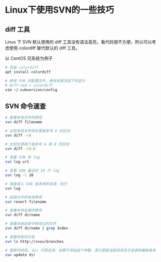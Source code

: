 # Linux下使用SVN的一些技巧

## diff 工具
Linux 下 SVN 默认使用的 diff 工具没有语法高亮，看代码很不方便，所以可以考虑使用 colordiff 替代默认的 diff 工具。

以 CentOS 兄系统为例子

```bash
# 安装 colordiff
apt install colordiff

# 修改 SVN 的配置文件，修改或者添加下列这行
# diff-cmd = colordiff
vim ~/.subversion/config
```

## SVN 命令速查

```bash
# 查看本地文件的修改
svn diff filename

# 比较本地文件和任意版本号 A 的区别
svn diff -rA

# 比较任意两个版本号 A 和 B 的区别
svn diff -rA:B

# 查看 SVN 的 log
svn log ur1

# 查看 SVN 最近的 10 次 log
svn log -l 10

# 或者进入 SVN 版本库的目录，执行
svn log

# 回退文件的本地修改
svn revert filename

# 查看本地目录的修改
svn diff dirname

# 查看本地目录中修改过的文件
svn diff dirname | grep Index

# 查看所有的分支
svn ls http://xxxx/branches

# 更新代码库, dir 代表目录，如果不添加这个参数，表示更新当前目录及子目录到最新版本
svn update dir
```
